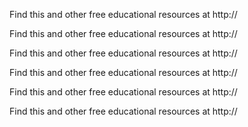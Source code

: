 Find this and other free educational resources at http://

Find this and other free educational resources at http://

Find this and other free educational resources at http://

Find this and other free educational resources at http://

Find this and other free educational resources at http://

Find this and other free educational resources at http://